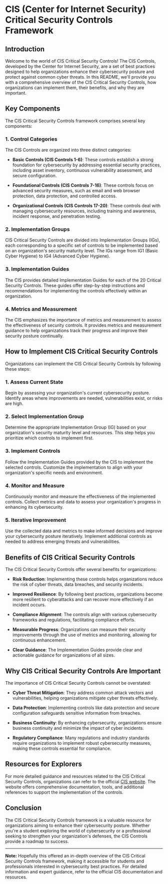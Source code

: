 
# CIS (Center for Internet Security) Critical Security Controls Framework

## Introduction

Welcome to the world of CIS Critical Security Controls! The CIS Controls, developed by the Center for Internet Security, are a set of best practices designed to help organizations enhance their cybersecurity posture and protect against common cyber threats. In this README, we'll provide you with a comprehensive overview of the CIS Critical Security Controls, how organizations can implement them, their benefits, and why they are important.

## Key Components

The CIS Critical Security Controls framework comprises several key components:

### 1. Control Categories

The CIS Controls are organized into three distinct categories:

- **Basic Controls (CIS Controls 1-6)**: These controls establish a strong foundation for cybersecurity by addressing essential security practices, including asset inventory, continuous vulnerability assessment, and secure configuration.

- **Foundational Controls (CIS Controls 7-16)**: These controls focus on advanced security measures, such as email and web browser protection, data protection, and controlled access.

- **Organizational Controls (CIS Controls 17-20)**: These controls deal with managing cybersecurity resources, including training and awareness, incident response, and penetration testing.

### 2. Implementation Groups

CIS Critical Security Controls are divided into Implementation Groups (IGs), each corresponding to a specific set of controls to be implemented based on an organization's security maturity level. The IGs range from IG1 (Basic Cyber Hygiene) to IG4 (Advanced Cyber Hygiene).

### 3. Implementation Guides

The CIS provides detailed Implementation Guides for each of the 20 Critical Security Controls. These guides offer step-by-step instructions and recommendations for implementing the controls effectively within an organization.

### 4. Metrics and Measurement

The CIS emphasizes the importance of metrics and measurement to assess the effectiveness of security controls. It provides metrics and measurement guidance to help organizations track their progress and improve their security posture continually.

## How to Implement CIS Critical Security Controls

Organizations can implement the CIS Critical Security Controls by following these steps:

### 1. Assess Current State

Begin by assessing your organization's current cybersecurity posture. Identify areas where improvements are needed, vulnerabilities exist, or risks are high.

### 2. Select Implementation Group

Determine the appropriate Implementation Group (IG) based on your organization's security maturity level and resources. This step helps you prioritize which controls to implement first.

### 3. Implement Controls

Follow the Implementation Guides provided by the CIS to implement the selected controls. Customize the implementation to align with your organization's specific needs and environment.

### 4. Monitor and Measure

Continuously monitor and measure the effectiveness of the implemented controls. Collect metrics and data to assess your organization's progress in enhancing its cybersecurity.

### 5. Iterative Improvement

Use the collected data and metrics to make informed decisions and improve your cybersecurity posture iteratively. Implement additional controls as needed to address emerging threats and vulnerabilities.

## Benefits of CIS Critical Security Controls

The CIS Critical Security Controls offer several benefits for organizations:

- **Risk Reduction**: Implementing these controls helps organizations reduce the risk of cyber threats, data breaches, and security incidents.

- **Improved Resilience**: By following best practices, organizations become more resilient to cyberattacks and can recover more effectively if an incident occurs.

- **Compliance Alignment**: The controls align with various cybersecurity frameworks and regulations, facilitating compliance efforts.

- **Measurable Progress**: Organizations can measure their security improvements through the use of metrics and monitoring, allowing for continuous enhancement.

- **Clear Guidance**: The Implementation Guides provide clear and actionable guidance for organizations of all sizes.

## Why CIS Critical Security Controls Are Important

The importance of CIS Critical Security Controls cannot be overstated:

- **Cyber Threat Mitigation**: They address common attack vectors and vulnerabilities, helping organizations mitigate cyber threats effectively.

- **Data Protection**: Implementing controls like data protection and secure configuration safeguards sensitive information from breaches.

- **Business Continuity**: By enhancing cybersecurity, organizations ensure business continuity and minimize the impact of cyber incidents.

- **Regulatory Compliance**: Many regulations and industry standards require organizations to implement robust cybersecurity measures, making these controls essential for compliance.

## Resources for Explorers

For more detailed guidance and resources related to the CIS Critical Security Controls, organizations can refer to the official [CIS website](https://www.cisecurity.org/controls/). The website offers comprehensive documentation, tools, and additional references to support the implementation of the controls.

## Conclusion

The CIS Critical Security Controls framework is a valuable resource for organizations aiming to enhance their cybersecurity posture. Whether you're a student exploring the world of cybersecurity or a professional seeking to strengthen your organization's defenses, the CIS Controls provide a roadmap to success.

---

**Note:** Hopefully this offered an in-depth overview of the CIS Critical Security Controls framework, making it accessible for students and professionals interested in cybersecurity best practices. For detailed information and expert guidance, refer to the official CIS documentation and resources.
